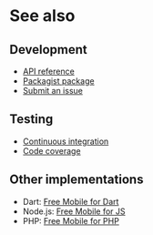 # See also

## Development
- [API reference](https://dev.belin.io/yii2-free-mobile/api)
- [Packagist package](https://packagist.org/packages/cedx/yii2-free-mobile)
- [Submit an issue](https://github.com/cedx/yii2-free-mobile/issues)

## Testing
- [Continuous integration](https://github.com/cedx/yii2-free-mobile/actions)
- [Code coverage](https://coveralls.io/github/cedx/yii2-free-mobile)

## Other implementations
- Dart: [Free Mobile for Dart](https://dev.belin.io/free-mobile.dart)
- Node.js: [Free Mobile for JS](https://dev.belin.io/free-mobile.js)
- PHP: [Free Mobile for PHP](https://dev.belin.io/free-mobile.php)
